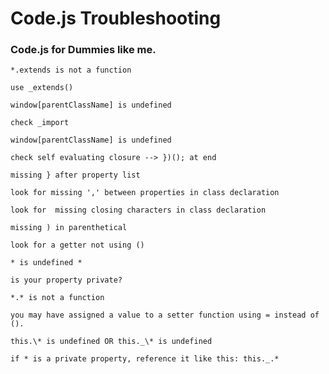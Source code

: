 
# Code.js Troubleshooting

### Code.js for Dummies like me.

`*.extends is not a function`

    use _extends()

`window[parentClassName] is undefined`

    check _import

`window[parentClassName] is undefined`

    check self evaluating closure --> })(); at end

`missing } after property list`

    look for missing ',' between properties in class declaration

    look for  missing closing characters in class declaration

`missing ) in parenthetical`
 
	look for a getter not using ()

`* is undefined *`

	is your property private?

`*.* is not a function`

    you may have assigned a value to a setter function using = instead of ().

`this.\* is undefined OR this._\* is undefined`

	if * is a private property, reference it like this: this._.*